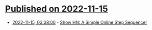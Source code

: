 # [Published on 2022-11-15](index.md)

* [2022-11-15, 03:38:00](https://news.ycombinator.com/item?id=33604959) - [Show HN: A Simple Online Step Sequencer](https://muted.io/sequencer/)
